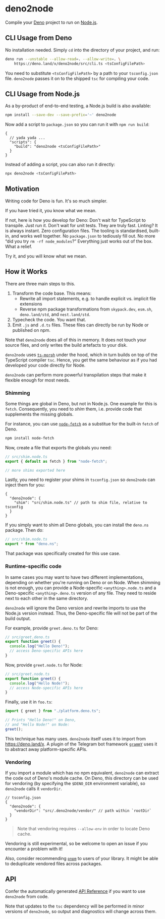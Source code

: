# deno2node

Compile your [Deno] project to run on [Node.js].

## CLI Usage from Deno

No installation needed. Simply `cd` into the directory of your project, and run:

```sh
deno run --unstable --allow-read=. --allow-write=. \
    https://deno.land/x/deno2node/src/cli.ts <tsConfigFilePath>
```

You need to substitute `<tsConfigFilePath>` by a path to your `tsconfig.json`
file. `deno2node` passes it on to the shipped `tsc` for compiling your code.

## CLI Usage from Node.js

As a by-product of end-to-end testing, a Node.js build is also available:

```sh
npm install --save-dev --save-prefix='~' deno2node
```

Now add a script to `package.json` so you can run it with `npm run build`:

```jsonc
{
  // yada yada ...
  "scripts": {
    "build": "deno2node <tsConfigFilePath>"
  }
}
```

Instead of adding a script, you can also run it directly:

```sh
npx deno2node <tsConfigFilePath>
```

## Motivation

Writing code for Deno is fun. It's so much simpler.

If you have tried it, you know what we mean.

If not, here is how you develop for Deno: Don't wait for TypeScript to
transpile. Just run it. Don't wait for unit tests. They are truly fast. Linting?
It is always instant. Zero configuration files. The tooling is standardised,
built-in, and works well together. No `package.json` to tediously fill out. No
more “did you try `rm -rf node_modules`?” Everything just works out of the box.
What a relief.

Try it, and you will know what we mean.

## How it Works

There are three main steps to this.

1. Transform the code base. This means:
   - Rewrite all import statements, e.g. to handle explicit vs. implicit file
     extensions
   - Reverse npm package transformations from `skypack.dev`, `esm.sh`,
     `deno.land/std`, and `nest.land/std`.
2. Typecheck the code. You want that.
3. Emit `.js` and `.d.ts` files. These files can directly be run by Node or
   published on npm.

Note that `deno2node` does all of this in memory. It does not touch your source
files, and only writes the build artefacts to your disk.

`deno2node` uses [`ts-morph`] under the hood, which in turn builds on top of the
TypeScript compiler `tsc`. Hence, you get the same behaviour as if you had
developed your code directly for Node.

`deno2node` can perform more powerful transpilation steps that make it flexible
enough for most needs.

### Shimming

Some things are global in Deno, but not in Node.js. One example for this is
`fetch`. Consequently, you need to _shim_ them, i.e. provide code that
supplements the missing globals.

For instance, you can use [`node-fetch`] as a substitue for the built-in `fetch`
of Deno.

```sh
npm install node-fetch
```

Now, create a file that exports the globals you need:

```ts
// src/shim.node.ts
export { default as fetch } from "node-fetch";

// more shims exported here
```

Lastly, you need to register your shims in `tsconfig.json` so `deno2node` can
inject them for you:

```jsonc
{
  "deno2node": {
    "shim": "src/shim.node.ts" // path to shim file, relative to tsconfig
  }
}
```

If you simply want to shim all Deno globals, you can install the `deno.ns`
package. Then do:

```ts
// src/shim.node.ts
export * from "deno.ns";
```

That package was specifically created for this use case.

### Runtime-specific code

In same cases you may want to have two different implementations, depending on
whether you're running on Deno or on Node. When shimming is not enough, you can
provide a Node-specific `<anything>.node.ts` and a Deno-specific
`<anything>.deno.ts` version of any file. They need to reside next to each other
in the same directory.

`deno2node` will ignore the Deno version and rewrite imports to use the Node.js
version instead. Thus, the Deno-specific file will not be part of the build
output.

For example, provide `greet.deno.ts` for Deno:

```ts
// src/greet.deno.ts
export function greet() {
  console.log("Hello Deno!");
  // access Deno-specific APIs here
}
```

Now, provide `greet.node.ts` for Node:

```ts
// src/greet.node.ts
export function greet() {
  console.log("Hello Node!");
  // access Node-specific APIs here
}
```

Finally, use it in `foo.ts`:

```ts
import { greet } from "./platform.deno.ts";

// Prints "Hello Deno!" on Deno,
// and "Hello Node!" on Node:
greet();
```

This technique has many uses. `deno2node` itself uses it to import from
https://deno.land/x. A plugin of the Telegram bot framework [`grammY`] uses it
to abstract away platform-specific APIs.

### Vendoring

If you import a module which has no npm equivalent, `deno2node` can extract the
code out of Deno's module cache. On Deno, this directory can be used for
vendoring (by specifying the `$DENO_DIR` environment variable), so `deno2node`
calls it `vendorDir`.

```jsonc
// tsconfig.json
{
  "deno2node": {
    "vendorDir": "src/.deno2node/vendor/" // path within `rootDir`
  }
}
```

> Note that vendoring requires `--allow-env` in order to locate Deno cache.

Vendoring is still experimental, so be welcome to open an issue if you encounter
a problem with it!

Also, consider recommending [`pnpm`] to users of your library. It might be able
to deduplicate vendored files across packages.

## API

Confer the automatically generated [API Reference] if you want to use
`deno2node` from code.

Note that updates to the `tsc` dependency will be performed in minor versions of
`deno2node`, so output and diagnostics will change across them.

[deno]: https://deno.land/
[node.js]: https://nodejs.org/
[`grammy`]: https://github.com/grammyjs/grammY
[`pnpm`]: https://github.com/pnpm/pnpm#background
[`ts-morph`]: https://github.com/dsherret/ts-morph
[`node-fetch`]: https://github.com/node-fetch/node-fetch
[api reference]: https://doc.deno.land/https/deno.land/x/deno2node/src/mod.ts
